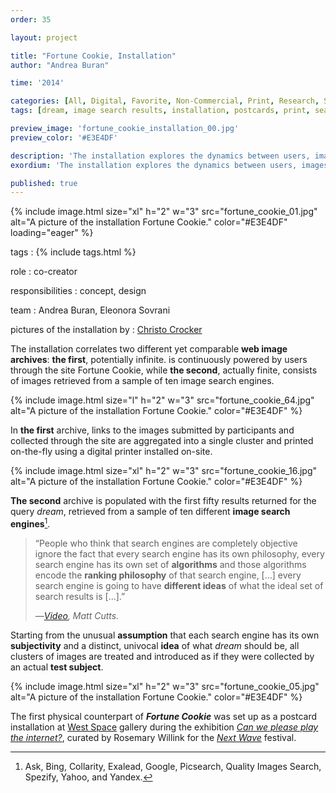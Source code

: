 ```yaml
---
order: 35

layout: project

title: "Fortune Cookie, Installation"
author: "Andrea Buran"

time: '2014'

categories: [All, Digital, Favorite, Non-Commercial, Print, Research, Static Image, Sundries]
tags: [dream, image search results, installation, postcards, print, search engines]

preview_image: 'fortune_cookie_installation_00.jpg'
preview_color: '#E3E4DF'

description: 'The installation explores the dynamics between users, images, and image search engines in today’s Web landscape.'
exordium: 'The installation explores the dynamics between users, images, and image search engines in today’s Web landscape.'

published: true
---
```


<div class="figures">
    {% include image.html
        size="xl"
        h="2" w="3"
        src="fortune_cookie_01.jpg"
        alt="A picture of the installation Fortune Cookie."
        color="#E3E4DF"
        loading="eager"
    %}
</div>

tags
: {% include tags.html %}

role
: co-creator

responsibilities
: concept, design

team
: Andrea Buran, Eleonora Sovrani

pictures of the installation by
: [Christo Crocker](https://www.christocrocker.photography/ "Christo Crocker’s site")

The installation correlates two different yet comparable **web image archives**: **the first**, potentially infinite. is continuously powered by users through the site Fortune Cookie, while **the second**, actually finite, consists of images retrieved from a sample of ten image search engines.

<div class="figures">
    {% include image.html
        size="l"
        h="2" w="3"
        src="fortune_cookie_64.jpg"
        alt="A picture of the installation Fortune Cookie."
        color="#E3E4DF"
    %}
</div>

In **the first** archive, links to the images submitted by participants and collected through the site are aggregated into a single cluster and printed on-the-fly using a digital printer installed on-site.

<div class="figures">
    {% include image.html
        size="xl"
        h="2" w="3"
        src="fortune_cookie_16.jpg"
        alt="A picture of the installation Fortune Cookie."
        color="#E3E4DF"
    %}
</div>

**The second** archive is populated with the first fifty results returned for the query *dream*, retrieved from a sample of ten different **image search engines**[^search-engines].

> “People who think that search engines are completely objective ignore the fact that every search engine has its own philosophy, every search engine has its own set of **algorithms** and those algorithms encode the **ranking philosophy** of that search engine, […] every search engine is going to have **different ideas** of what the ideal set of search results is […].”
>
> —<cite>[Video](http://www.youtube.com/watch?v=6r7E-69MIOU "Matt Cutts on YouTube"), Matt Cutts.</cite>

Starting from the unusual **assumption** that each search engine has its own **subjectivity** and a distinct, univocal **idea** of what *dream* should be, all clusters of images are treated and introduced as if they were collected by an actual **test subject**.

<div class="figures">
    {% include image.html
        size="xl"
        h="2" w="3"
        src="fortune_cookie_05.jpg"
        alt="A picture of the installation Fortune Cookie."
        color="#E3E4DF"
    %}
</div>

The first physical counterpart of ***Fortune Cookie*** was set up as a postcard installation at [West Space](http://westspace.org.au/ "The West Space gallery site") gallery during the exhibition *[Can we please play the internet?](http://canwepleaseplaytheinter.net/ "Can we please play the internet / Exhibition site")*, curated by Rosemary Willink for the *[Next Wave](http://nextwave.org.au "The Next Wave festival site")* festival.

[^search-engines]: Ask, Bing, Collarity, Exalead, Google, Picsearch, Quality Images Search, Spezify, Yahoo, and Yandex.
